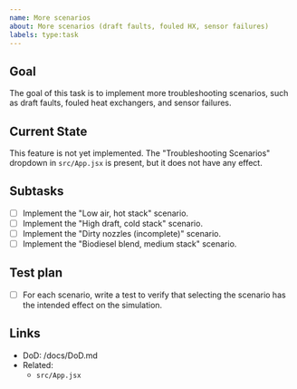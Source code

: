 ```yaml
---
name: More scenarios
about: More scenarios (draft faults, fouled HX, sensor failures)
labels: type:task
---
```


## Goal

The goal of this task is to implement more troubleshooting scenarios, such as draft faults, fouled heat exchangers, and sensor failures.

## Current State

This feature is not yet implemented. The "Troubleshooting Scenarios" dropdown in `src/App.jsx` is present, but it does not have any effect.

## Subtasks

- [ ] Implement the "Low air, hot stack" scenario.
- [ ] Implement the "High draft, cold stack" scenario.
- [ ] Implement the "Dirty nozzles (incomplete)" scenario.
- [ ] Implement the "Biodiesel blend, medium stack" scenario.

## Test plan

- [ ] For each scenario, write a test to verify that selecting the scenario has the intended effect on the simulation.

## Links

- DoD: /docs/DoD.md
- Related:
  - `src/App.jsx`
